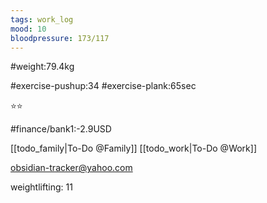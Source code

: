 ```yaml
---
tags: work_log
mood: 10
bloodpressure: 173/117
---
```


#weight:79.4kg

#exercise-pushup:34
#exercise-plank:65sec


⭐⭐

#finance/bank1:-2.9USD

[[todo_family|To-Do @Family]]
[[todo_work|To-Do @Work]]

obsidian-tracker@yahoo.com

weightlifting: 11


